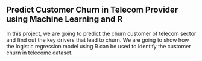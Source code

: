 ## Predict Customer Churn in Telecom Provider using Machine Learning and R

In this project, we are going to predict the churn customer of telecom sector and find out the key drivers that lead to churn. 
We are going to show how the logistic regression model using R can be used to identify the customer churn in telecome dataset.
